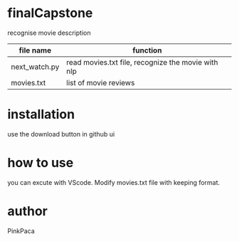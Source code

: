# finalCapstone
recognise movie description

|  file name  | function |
| ----------- | ------------- |
| next_watch.py | read movies.txt file, recognize the movie with nlp  |
| movies.txt  | list of movie reviews  |

# installation
use the download button in github ui

# how to use
you can excute with VScode. Modify movies.txt file with keeping format.

# author
PinkPaca
